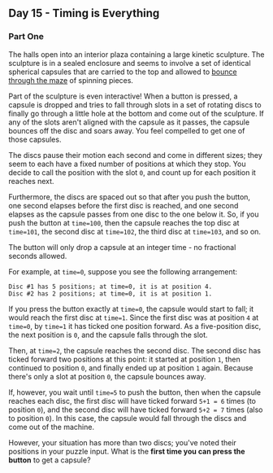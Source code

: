 ## Day 15 - Timing is Everything
### Part One

The halls open into an interior plaza containing a large kinetic sculpture. The sculpture is in a
sealed enclosure and seems to involve a set of identical spherical capsules that are carried to
the top and allowed to [bounce through the maze][1] of spinning pieces.

Part of the sculpture is even interactive! When a button is pressed, a capsule is dropped and tries
to fall through slots in a set of rotating discs to finally go through a little hole at the bottom
and come out of the sculpture. If any of the slots aren't aligned with the capsule as it passes,
the capsule bounces off the disc and soars away. You feel compelled to get one of those capsules.

The discs pause their motion each second and come in different sizes; they seem to each have a
fixed number of positions at which they stop. You decide to call the position with the slot `0`,
and count up for each position it reaches next.

Furthermore, the discs are spaced out so that after you push the button, one second elapses before
the first disc is reached, and one second elapses as the capsule passes from one disc to the one
below it. So, if you push the button at `time=100`, then the capsule reaches the top disc at
`time=101`, the second disc at `time=102`, the third disc at `time=103`, and so on.

The button will only drop a capsule at an integer time - no fractional seconds allowed.

For example, at `time=0`, suppose you see the following arrangement:

```
Disc #1 has 5 positions; at time=0, it is at position 4.
Disc #2 has 2 positions; at time=0, it is at position 1.
```

If you press the button exactly at `time=0`, the capsule would start to fall; it would reach the
first disc at `time=1`. Since the first disc was at position `4` at `time=0`, by `time=1` it has
ticked one position forward. As a five-position disc, the next position is `0`, and the capsule
falls through the slot.

Then, at `time=2`, the capsule reaches the second disc. The second disc has ticked forward two
positions at this point: it started at position `1`, then continued to position `0`, and finally
ended up at position `1` again. Because there's only a slot at position `0`, the capsule bounces
away.

If, however, you wait until `time=5` to push the button, then when the capsule reaches each disc,
the first disc will have ticked forward `5+1 = 6` times (to position `0`), and the second disc
will have ticked forward `5+2 = 7` times (also to position `0`). In this case, the capsule would
fall through the discs and come out of the machine.

However, your situation has more than two discs; you've noted their positions in your puzzle input.
What is the **first time you can press the button** to get a capsule?


[1]: https://youtu.be/IxDoO9oODOk?t=177
